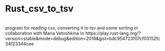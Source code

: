 # Rust_csv_to_tsv 
<br>
program for reading csv, converting it to tsv and some sorting
in collaboration with Maria Vetoshkina \n
https://play.rust-lang.org/?version=stable&mode=debug&edition=2018&gist=bdc954723f07cf03152fc34f23344cee
